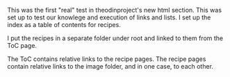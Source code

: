 This was the first "real" test in theodinproject's new html section.    This was set up to test our knowlege and execution of links and lists.   I set up the index as a table of contents for recipes.

I put the recipes in a separate folder under root and linked to them from the ToC page.

The ToC contains relative links to the recipe pages.  The recipe pages contain relative links to the image folder, and in one case, to each other.  